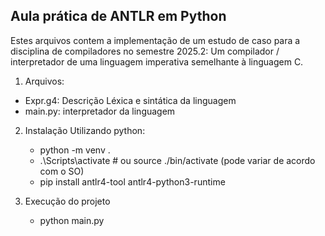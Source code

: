 ## Aula prática de ANTLR em Python

Estes arquivos contem a implementação de um estudo de caso para a disciplina de compiladores
no semestre 2025.2: Um compilador / interpretador de uma linguagem imperativa semelhante à linguagem C.

1. Arquivos:

- Expr.g4: Descrição Léxica e sintática da linguagem
- main.py: interpretador da linguagem 

2. Instalação
Utilizando python:
   - python -m venv .
   - .\Scripts\activate  # ou source ./bin/activate (pode variar de acordo com o SO)
   - pip install antlr4-tool antlr4-python3-runtime 
   
2. Execução do projeto
   - python main.py
   
